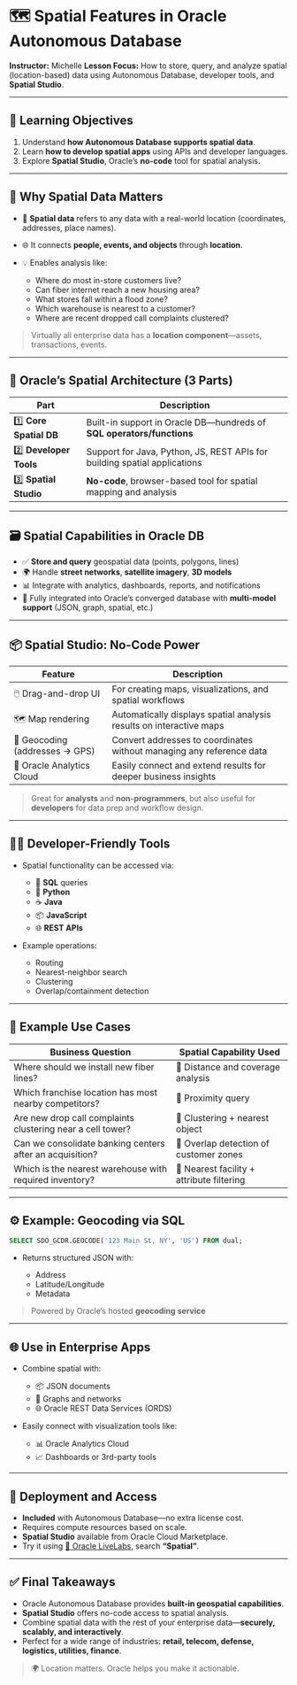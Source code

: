 # 🗺️ Spatial Features in Oracle Autonomous Database

**Instructor:** Michelle
**Lesson Focus:** How to store, query, and analyze spatial (location-based) data using Autonomous Database, developer tools, and **Spatial Studio**.

---

## 🎯 Learning Objectives

1. Understand **how Autonomous Database supports spatial data**.
2. Learn **how to develop spatial apps** using APIs and developer languages.
3. Explore **Spatial Studio**, Oracle’s **no-code** tool for spatial analysis.

---

## 📌 Why Spatial Data Matters

* 📍 **Spatial data** refers to any data with a real-world location (coordinates, addresses, place names).
* 🌐 It connects **people, events, and objects** through **location**.
* 💡 Enables analysis like:

  * Where do most in-store customers live?
  * Can fiber internet reach a new housing area?
  * What stores fall within a flood zone?
  * Which warehouse is nearest to a customer?
  * Where are recent dropped call complaints clustered?

> Virtually all enterprise data has a **location component**—assets, transactions, events.

---

## 🧰 Oracle’s Spatial Architecture (3 Parts)

| Part                    | Description                                                               |
| ----------------------- | ------------------------------------------------------------------------- |
| 1️⃣ **Core Spatial DB** | Built-in support in Oracle DB—hundreds of **SQL operators/functions**     |
| 2️⃣ **Developer Tools** | Support for Java, Python, JS, REST APIs for building spatial applications |
| 3️⃣ **Spatial Studio**  | **No-code**, browser-based tool for spatial mapping and analysis          |

---

## 🗃️ Spatial Capabilities in Oracle DB

* ✅ **Store and query** geospatial data (points, polygons, lines)
* 🌍 Handle **street networks**, **satellite imagery**, **3D models**
* 📊 Integrate with analytics, dashboards, reports, and notifications
* 🤝 Fully integrated into Oracle’s converged database with **multi-model support** (JSON, graph, spatial, etc.)

---

## 📦 Spatial Studio: No-Code Power

| Feature                        | Description                                                          |
| ------------------------------ | -------------------------------------------------------------------- |
| 🖱️ Drag-and-drop UI           | For creating maps, visualizations, and spatial workflows             |
| 🗺️ Map rendering              | Automatically displays spatial analysis results on interactive maps  |
| 🔁 Geocoding (addresses → GPS) | Convert addresses to coordinates without managing any reference data |
| 🔗 Oracle Analytics Cloud      | Easily connect and extend results for deeper business insights       |

> Great for **analysts** and **non-programmers**, but also useful for **developers** for data prep and workflow design.

---

## 🧑‍💻 Developer-Friendly Tools

* Spatial functionality can be accessed via:

  * 📜 **SQL** queries
  * 🐍 **Python**
  * ☕ **Java**
  * 📦 **JavaScript**
  * 🌐 **REST APIs**
* Example operations:

  * Routing
  * Nearest-neighbor search
  * Clustering
  * Overlap/containment detection

---

## 📌 Example Use Cases

| Business Question                                          | Spatial Capability Used                   |
| ---------------------------------------------------------- | ----------------------------------------- |
| Where should we install new fiber lines?                   | 📏 Distance and coverage analysis         |
| Which franchise location has most nearby competitors?      | 📍 Proximity query                        |
| Are new drop call complaints clustering near a cell tower? | 🔗 Clustering + nearest object            |
| Can we consolidate banking centers after an acquisition?   | 🎯 Overlap detection of customer zones    |
| Which is the nearest warehouse with required inventory?    | 📍 Nearest facility + attribute filtering |

---

## ⚙️ Example: Geocoding via SQL

```sql
SELECT SDO_GCDR.GEOCODE('123 Main St, NY', 'US') FROM dual;
```

* Returns structured JSON with:

  * Address
  * Latitude/Longitude
  * Metadata

> Powered by Oracle’s hosted **geocoding service**

---

## 🌐 Use in Enterprise Apps

* Combine spatial with:

  * 📦 JSON documents
  * 🔄 Graphs and networks
  * 🌐 Oracle REST Data Services (ORDS)
* Easily connect with visualization tools like:

  * 📊 Oracle Analytics Cloud
  * 📈 Dashboards or 3rd-party tools

---

## 🚀 Deployment and Access

* **Included** with Autonomous Database—no extra license cost.
* Requires compute resources based on scale.
* **Spatial Studio** available from Oracle Cloud Marketplace.
* Try it using [🔗 Oracle LiveLabs](https://developer.oracle.com/livelabs), search **“Spatial”**.

---

## ✅ Final Takeaways

* Oracle Autonomous Database provides **built-in geospatial capabilities**.
* **Spatial Studio** offers no-code access to spatial analysis.
* Combine spatial data with the rest of your enterprise data—**securely, scalably, and interactively**.
* Perfect for a wide range of industries: **retail, telecom, defense, logistics, utilities, finance**.

> 🌍 Location matters. Oracle helps you make it actionable.
